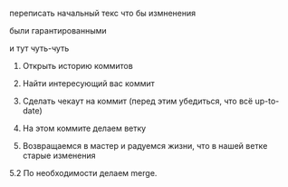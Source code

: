 переписать 
начальный 
текс
 что бы измненения

были
гарантированными

и тут чуть-чуть

1. Открыть историю коммитов

2. Найти интересующий вас коммит

3. Сделать чекаут на коммит (перед этим убедиться, что всё up-to-date)

4. На этом коммите делаем ветку

5. Возвращаемся в мастер и радуемся жизни, что в нашей ветке старые изменения

5.2 По необходимости делаем merge.